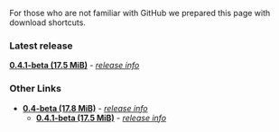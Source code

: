 For those who are not familiar with GitHub we prepared this page with download shortcuts.

### Latest release

[**0.4.1-beta (17.5 MiB)**](https://github.com/SCSSoftware/BlenderTools/archive/v0.4.1.zip) - [_release info_](https://github.com/SCSSoftware/BlenderTools/releases/tag/v0.4.1)

### Other Links

* [**0.4-beta (17.8 MiB)**](https://github.com/SCSSoftware/BlenderTools/archive/v0.4.zip) - [_release info_](https://github.com/SCSSoftware/BlenderTools/releases/tag/v0.4)
  * [**0.4.1-beta (17.5 MiB)**](https://github.com/SCSSoftware/BlenderTools/archive/v0.4.1.zip) - [_release info_](https://github.com/SCSSoftware/BlenderTools/releases/tag/v0.4.1)


